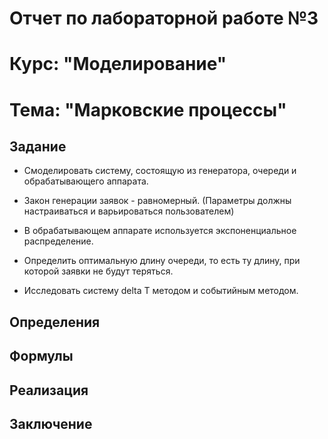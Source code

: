 # Отчет по лабораторной работе №3
# Курс: "Моделирование"
# Тема: "Марковские процессы"

## Задание

* Смоделировать систему, состоящую из генератора, очереди и обрабатывающего аппарата.

* Закон генерации заявок - равномерный. (Параметры должны настраиваться и варьироваться пользователем)

* В обрабатывающем аппарате используется экспоненциальное распределение.

* Определить оптимальную длину очереди, то есть ту длину, при которой заявки не будут теряться.

* Исследовать систему delta T методом и событийным методом.

## Определения


## Формулы

## Реализация

## Заключение

